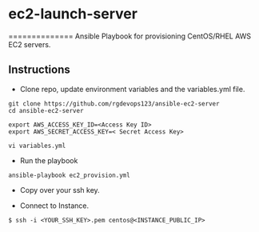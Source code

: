 # ec2-launch-server
==============
Ansible Playbook for provisioning CentOS/RHEL AWS EC2 servers.

## Instructions
   - Clone repo, update environment variables and the variables.yml file.
```
git clone https://github.com/rgdevops123/ansible-ec2-server
cd ansible-ec2-server

export AWS_ACCESS_KEY_ID=<Access Key ID>
export AWS_SECRET_ACCESS_KEY=< Secret Access Key>

vi variables.yml
```

   - Run the playbook
```
ansible-playbook ec2_provision.yml
```

   - Copy over your ssh key.

   - Connect to Instance.
```
$ ssh -i <YOUR_SSH_KEY>.pem centos@<INSTANCE_PUBLIC_IP>
```
